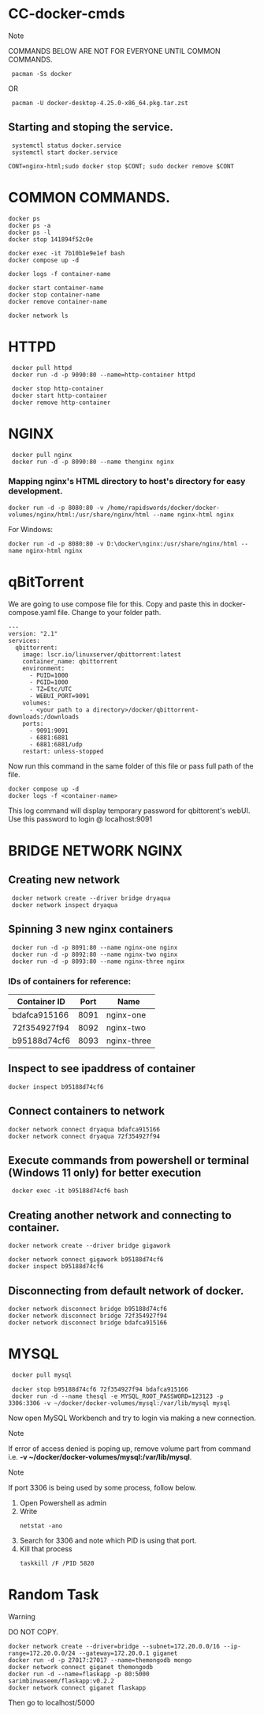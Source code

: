 # CC-docker-cmds

> [!NOTE]
> COMMANDS BELOW ARE NOT FOR EVERYONE UNTIL COMMON COMMANDS.
```
 pacman -Ss docker
```
OR
```
 pacman -U docker-desktop-4.25.0-x86_64.pkg.tar.zst
```
## Starting and stoping the service.
```
 systemctl status docker.service
 systemctl start docker.service
```
```
CONT=nginx-html;sudo docker stop $CONT; sudo docker remove $CONT
```
 # COMMON COMMANDS.
 ```
 docker ps
 docker ps -a
 docker ps -l
 docker stop 141894f52c0e

 docker exec -it 7b10b1e9e1ef bash
 docker compose up -d

docker logs -f container-name

 docker start container-name
 docker stop container-name
 docker remove container-name

 docker network ls
```

# HTTPD
```
 docker pull httpd
 docker run -d -p 9090:80 --name=http-container httpd

 docker stop http-container
 docker start http-container
 docker remove http-container
 ```

# NGINX
```
 docker pull nginx
 docker run -d -p 8090:80 --name thenginx nginx
```
### Mapping nginx's HTML directory to host's directory for easy development.

```
docker run -d -p 8080:80 -v /home/rapidswords/docker/docker-volumes/nginx/html:/usr/share/nginx/html --name nginx-html nginx
```

For Windows:
```
docker run -d -p 8080:80 -v D:\docker\nginx:/usr/share/nginx/html --name nginx-html nginx
```

# qBitTorrent

We are going to use compose file for this. Copy and paste this in docker-compose.yaml file.
Change <your path to a directory> to your folder path.

```
---
version: "2.1"
services:
  qbittorrent:
    image: lscr.io/linuxserver/qbittorrent:latest
    container_name: qbittorrent
    environment:
      - PUID=1000
      - PGID=1000
      - TZ=Etc/UTC
      - WEBUI_PORT=9091
    volumes:
      - <your path to a directory>/docker/qbittorrent-downloads:/downloads
    ports:
      - 9091:9091
      - 6881:6881
      - 6881:6881/udp
    restart: unless-stopped
```

Now run this command in the same folder of this file or pass full path of the file.

```
docker compose up -d
docker logs -f <container-name>
```
This log command will display temporary password for qbittorent's webUI. Use this password to login @ localhost:9091

 # BRIDGE NETWORK NGINX
 
 ## Creating new network
```
 docker network create --driver bridge dryaqua
 docker network inspect dryaqua
```

 ## Spinning 3 new nginx containers 

```
 docker run -d -p 8091:80 --name nginx-one nginx
 docker run -d -p 8092:80 --name nginx-two nginx
 docker run -d -p 8093:80 --name nginx-three nginx
 ```
### IDs of containers for reference:

| Container ID  | Port  | Name          |
|-------------- | ----- | ------------- |
| bdafca915166  | 8091  |  nginx-one    |
| 72f354927f94  | 8092  | nginx-two     |
| b95188d74cf6  | 8093  |  nginx-three  |

 ## Inspect to see ipaddress of container
```
docker inspect b95188d74cf6
```
 ## Connect containers to network
 ```
 docker network connect dryaqua bdafca915166
 docker network connect dryaqua 72f354927f94
```
 ## Execute commands from powershell or terminal (Windows 11 only) for better execution
```
 docker exec -it b95188d74cf6 bash
```
 ## Creating another network and connecting to container.

```
docker network create --driver bridge gigawork
```
```
docker network connect gigawork b95188d74cf6
docker inspect b95188d74cf6
```
 ## Disconnecting from default network of docker.

 ```
docker network disconnect bridge b95188d74cf6
docker network disconnect bridge 72f354927f94
docker network disconnect bridge bdafca915166
```

 # MYSQL 
```bash
 docker pull mysql
```
```
 docker stop b95188d74cf6 72f354927f94 bdafca915166
 docker run -d --name thesql -e MYSQL_ROOT_PASSWORD=123123 -p 3306:3306 -v ~/docker/docker-volumes/mysql:/var/lib/mysql mysql
```

Now open MySQL Workbench and try to login via making a new connection.

> [!NOTE]
> If error of access denied is poping up, remove volume part from command i.e. **-v ~/docker/docker-volumes/mysql:/var/lib/mysql**.

> [!NOTE]
> If port 3306 is being used by some process, follow below.

1. Open Powershell as admin
2. Write
   ```
   netstat -ano
   ```
3. Search for 3306 and note which PID is using that port.
4. Kill that process
   ```
   taskkill /F /PID 5820
   ```

# Random Task

> [!WARNING]
> DO NOT COPY.

```
docker network create --driver=bridge --subnet=172.20.0.0/16 --ip-range=172.20.0.0/24 --gateway=172.20.0.1 giganet
docker run -d -p 27017:27017 --name=themongodb mongo
docker network connect giganet themongodb
docker run -d --name=flaskapp -p 80:5000 sarimbinwaseem/flaskapp:v0.2.2
docker network connect giganet flaskapp
```

Then go to localhost/5000
